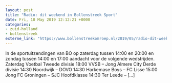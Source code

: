 ```yaml
---
layout: post
title: "Radio: dit weekend in Bollenstreek Sport"
date: Fri, 10 May 2019 12:12:21 +0000
categories: 
- zuid-holland 
- bollenstreek 
externe_link: "https://www.bollenstreekomroep.nl/2019/05/radio-dit-weekend-in-bollenstreek-sport-11/"
---
```


In de sportuitzendingen van BO op zaterdag tussen 14:00 en 20:00 en zondag tussen 14:00 en 17:00 aandacht voor de volgende wedstrijden. Zaterdag Voetbal Tweede divisie 18:00 VVSB &#8211; Jong Almere City Derde divisie 14:30 Noordwijk &#8211; DOVO 14:30 Harkemase Boys &#8211; FC Lisse 15:00 Jong FC Groningen &#8211; SJC Hoofdklasse 14:30 Ter Leede &#8211; [&#8230;]
